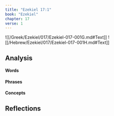 ```yaml
---
title: "Ezekiel 17:1"
book: "Ezekiel"
chapter: 17
verse: 1
---
```

![[/Greek/Ezekiel/017/Ezekiel-017-001G.md#Text]]
![[/Hebrew/Ezekiel/017/Ezekiel-017-001H.md#Text]]

## Analysis

#### Words

#### Phrases

#### Concepts

## Reflections
